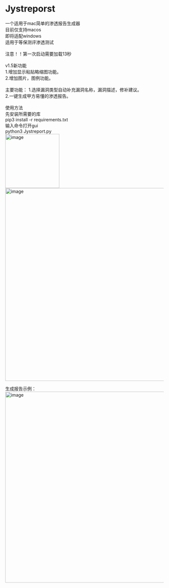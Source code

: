 # Jystreporst
一个适用于mac简单的渗透报告生成器<br>
目前仅支持macos<br>
即将适配windows<br>
适用于等保测评渗透测试<br>
<br>
注意！！第一次启动需要加载13秒
<br>
<br>
v1.5新功能<br>
1.增加显示粘贴略缩图功能。<br>
2.增加图片，图例功能。
<br>
<br>
主要功能：
1.选择漏洞类型自动补充漏洞名称，漏洞描述，修补建议。<br>
2.一键生成甲方易懂的渗透报告。<br>
<br>
使用方法<br>
先安装所需要的库<br>
pip3 install -r requirements.txt<br>
输入命令打开gui<br>
python3 Jystreport.py<br>
<img width="172" alt="image" src="https://github.com/L1ech0/Jystreporst/assets/110832755/ae1448b4-8d71-4549-b203-54763f4a3db9"><br>
<img width="613" alt="image" src="https://github.com/L1ech0/Jystreporst/assets/110832755/fb77c8fb-51db-44a0-a967-e17034cac04e"><br>

生成报告示例：<br>
<img width="607" alt="image" src="https://github.com/L1ech0/Jystreporst/assets/110832755/7861fccd-c989-45ae-9162-5b0875a6f736">
